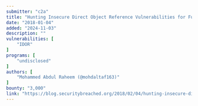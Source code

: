 ```yaml
---
submitter: "c2a"
title: "Hunting Insecure Direct Object Reference Vulnerabilities for Fun and Profit (PART-1)"
date: "2018-01-04"
added: "2024-11-03"
description: ""
vulnerabilities: [
    "IDOR"
]
programs: [
    "undisclosed"
]
authors: [
    "Mohammed Abdul Raheem (@mohdaltaf163)"
]
bounty: "3,000"
link: "https://blog.securitybreached.org/2018/02/04/hunting-insecure-direct-object-reference-vulnerabilities-for-fun-and-profit-part-1/"
---
```




